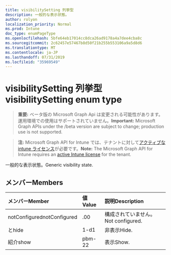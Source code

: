 ```yaml
---
title: visibilitySetting 列挙型
description: 一般的な表示状態。
author: rolyon
localization_priority: Normal
ms.prod: Intune
doc_type: enumPageType
ms.openlocfilehash: 5bfe64eb17014cc8dca26ad9178a4a7dee4cba8c
ms.sourcegitcommit: 2c62457e57467b8d50f21b255b553106a9a5d8d6
ms.translationtype: MT
ms.contentlocale: ja-JP
ms.lasthandoff: 07/31/2019
ms.locfileid: "35969549"
---
```

# <a name="visibilitysetting-enum-type"></a><span data-ttu-id="65f69-103">visibilitySetting 列挙型</span><span class="sxs-lookup"><span data-stu-id="65f69-103">visibilitySetting enum type</span></span>

> <span data-ttu-id="65f69-104">**重要:** ベータ版の Microsoft Graph Api は変更される可能性があります。運用環境での使用はサポートされていません。</span><span class="sxs-lookup"><span data-stu-id="65f69-104">**Important:** Microsoft Graph APIs under the /beta version are subject to change; production use is not supported.</span></span>

> <span data-ttu-id="65f69-105">**注:** Microsoft Graph API for Intune では、テナントに対して[アクティブな intune ライセンス](https://go.microsoft.com/fwlink/?linkid=839381)が必要です。</span><span class="sxs-lookup"><span data-stu-id="65f69-105">**Note:** The Microsoft Graph API for Intune requires an [active Intune license](https://go.microsoft.com/fwlink/?linkid=839381) for the tenant.</span></span>

<span data-ttu-id="65f69-106">一般的な表示状態。</span><span class="sxs-lookup"><span data-stu-id="65f69-106">Generic visibility state.</span></span>

## <a name="members"></a><span data-ttu-id="65f69-107">メンバー</span><span class="sxs-lookup"><span data-stu-id="65f69-107">Members</span></span>
|<span data-ttu-id="65f69-108">メンバー</span><span class="sxs-lookup"><span data-stu-id="65f69-108">Member</span></span>|<span data-ttu-id="65f69-109">値</span><span class="sxs-lookup"><span data-stu-id="65f69-109">Value</span></span>|<span data-ttu-id="65f69-110">説明</span><span class="sxs-lookup"><span data-stu-id="65f69-110">Description</span></span>|
|:---|:---|:---|
|<span data-ttu-id="65f69-111">notConfigured</span><span class="sxs-lookup"><span data-stu-id="65f69-111">notConfigured</span></span>|<span data-ttu-id="65f69-112">.0</span><span class="sxs-lookup"><span data-stu-id="65f69-112">0</span></span>|<span data-ttu-id="65f69-113">構成されていません。</span><span class="sxs-lookup"><span data-stu-id="65f69-113">Not configured.</span></span>|
|<span data-ttu-id="65f69-114">と</span><span class="sxs-lookup"><span data-stu-id="65f69-114">hide</span></span>|<span data-ttu-id="65f69-115">1-d</span><span class="sxs-lookup"><span data-stu-id="65f69-115">1</span></span>|<span data-ttu-id="65f69-116">非表示</span><span class="sxs-lookup"><span data-stu-id="65f69-116">Hide.</span></span>|
|<span data-ttu-id="65f69-117">紹介</span><span class="sxs-lookup"><span data-stu-id="65f69-117">show</span></span>|<span data-ttu-id="65f69-118">pbm-2</span><span class="sxs-lookup"><span data-stu-id="65f69-118">2</span></span>|<span data-ttu-id="65f69-119">表示</span><span class="sxs-lookup"><span data-stu-id="65f69-119">Show.</span></span>|






